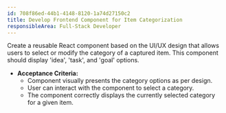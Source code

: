 ```yaml
---
id: 708f86ed-44b1-4148-8120-1a74d27150c2
title: Develop Frontend Component for Item Categorization
responsibleArea: Full-Stack Developer
---
```

Create a reusable React component based on the UI/UX design that allows users to select or modify the category of a captured item. This component should display 'idea', 'task', and 'goal' options.

*   **Acceptance Criteria:**
    *   Component visually presents the category options as per design.
    *   User can interact with the component to select a category.
    *   The component correctly displays the currently selected category for a given item.